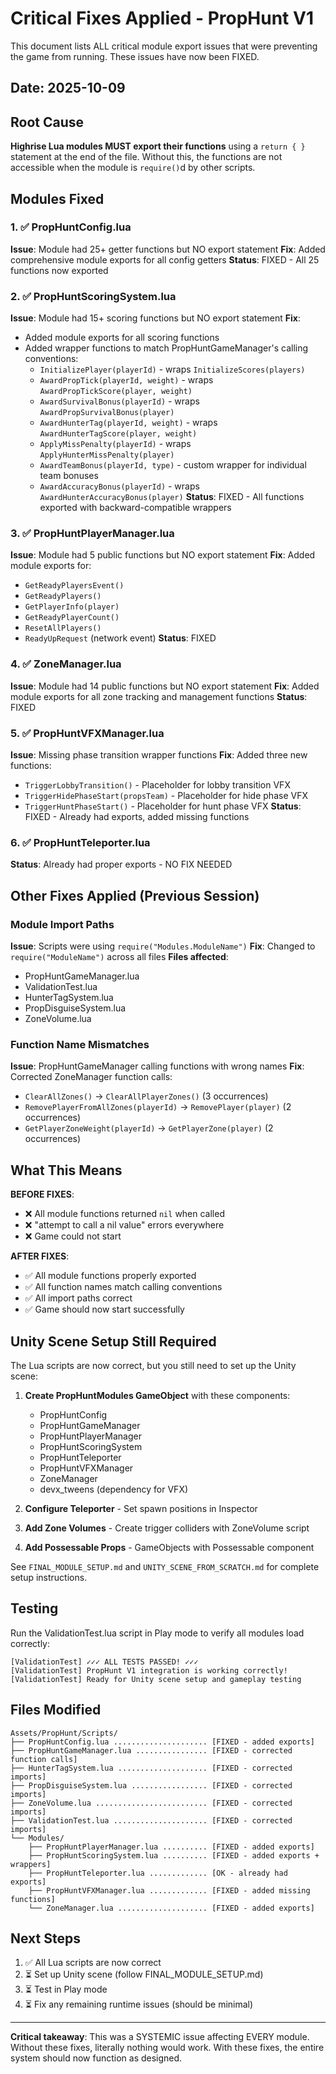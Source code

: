 # Critical Fixes Applied - PropHunt V1

This document lists ALL critical module export issues that were preventing the game from running. These issues have now been FIXED.

## Date: 2025-10-09

## Root Cause

**Highrise Lua modules MUST export their functions** using a `return { }` statement at the end of the file. Without this, the functions are not accessible when the module is `require()`d by other scripts.

## Modules Fixed

### 1. ✅ PropHuntConfig.lua
**Issue**: Module had 25+ getter functions but NO export statement
**Fix**: Added comprehensive module exports for all config getters
**Status**: FIXED - All 25 functions now exported

### 2. ✅ PropHuntScoringSystem.lua
**Issue**: Module had 15+ scoring functions but NO export statement
**Fix**:
- Added module exports for all scoring functions
- Added wrapper functions to match PropHuntGameManager's calling conventions:
  - `InitializePlayer(playerId)` - wraps `InitializeScores(players)`
  - `AwardPropTick(playerId, weight)` - wraps `AwardPropTickScore(player, weight)`
  - `AwardSurvivalBonus(playerId)` - wraps `AwardPropSurvivalBonus(player)`
  - `AwardHunterTag(playerId, weight)` - wraps `AwardHunterTagScore(player, weight)`
  - `ApplyMissPenalty(playerId)` - wraps `ApplyHunterMissPenalty(player)`
  - `AwardTeamBonus(playerId, type)` - custom wrapper for individual team bonuses
  - `AwardAccuracyBonus(playerId)` - wraps `AwardHunterAccuracyBonus(player)`
**Status**: FIXED - All functions exported with backward-compatible wrappers

### 3. ✅ PropHuntPlayerManager.lua
**Issue**: Module had 5 public functions but NO export statement
**Fix**: Added module exports for:
- `GetReadyPlayersEvent()`
- `GetReadyPlayers()`
- `GetPlayerInfo(player)`
- `GetReadyPlayerCount()`
- `ResetAllPlayers()`
- `ReadyUpRequest` (network event)
**Status**: FIXED

### 4. ✅ ZoneManager.lua
**Issue**: Module had 14 public functions but NO export statement
**Fix**: Added module exports for all zone tracking and management functions
**Status**: FIXED

### 5. ✅ PropHuntVFXManager.lua
**Issue**: Missing phase transition wrapper functions
**Fix**: Added three new functions:
- `TriggerLobbyTransition()` - Placeholder for lobby transition VFX
- `TriggerHidePhaseStart(propsTeam)` - Placeholder for hide phase VFX
- `TriggerHuntPhaseStart()` - Placeholder for hunt phase VFX
**Status**: FIXED - Already had exports, added missing functions

### 6. ✅ PropHuntTeleporter.lua
**Status**: Already had proper exports - NO FIX NEEDED

## Other Fixes Applied (Previous Session)

### Module Import Paths
**Issue**: Scripts were using `require("Modules.ModuleName")`
**Fix**: Changed to `require("ModuleName")` across all files
**Files affected**:
- PropHuntGameManager.lua
- ValidationTest.lua
- HunterTagSystem.lua
- PropDisguiseSystem.lua
- ZoneVolume.lua

### Function Name Mismatches
**Issue**: PropHuntGameManager calling functions with wrong names
**Fix**: Corrected ZoneManager function calls:
- `ClearAllZones()` → `ClearAllPlayerZones()` (3 occurrences)
- `RemovePlayerFromAllZones(playerId)` → `RemovePlayer(player)` (2 occurrences)
- `GetPlayerZoneWeight(playerId)` → `GetPlayerZone(player)` (2 occurrences)

## What This Means

**BEFORE FIXES**:
- ❌ All module functions returned `nil` when called
- ❌ "attempt to call a nil value" errors everywhere
- ❌ Game could not start

**AFTER FIXES**:
- ✅ All module functions properly exported
- ✅ All function names match calling conventions
- ✅ All import paths correct
- ✅ Game should now start successfully

## Unity Scene Setup Still Required

The Lua scripts are now correct, but you still need to set up the Unity scene:

1. **Create PropHuntModules GameObject** with these components:
   - PropHuntConfig
   - PropHuntGameManager
   - PropHuntPlayerManager
   - PropHuntScoringSystem
   - PropHuntTeleporter
   - PropHuntVFXManager
   - ZoneManager
   - devx_tweens (dependency for VFX)

2. **Configure Teleporter** - Set spawn positions in Inspector

3. **Add Zone Volumes** - Create trigger colliders with ZoneVolume script

4. **Add Possessable Props** - GameObjects with Possessable component

See `FINAL_MODULE_SETUP.md` and `UNITY_SCENE_FROM_SCRATCH.md` for complete setup instructions.

## Testing

Run the ValidationTest.lua script in Play mode to verify all modules load correctly:

```
[ValidationTest] ✓✓✓ ALL TESTS PASSED! ✓✓✓
[ValidationTest] PropHunt V1 integration is working correctly!
[ValidationTest] Ready for Unity scene setup and gameplay testing
```

## Files Modified

```
Assets/PropHunt/Scripts/
├── PropHuntConfig.lua ..................... [FIXED - added exports]
├── PropHuntGameManager.lua ................ [FIXED - corrected function calls]
├── HunterTagSystem.lua .................... [FIXED - corrected imports]
├── PropDisguiseSystem.lua ................. [FIXED - corrected imports]
├── ZoneVolume.lua ......................... [FIXED - corrected imports]
├── ValidationTest.lua ..................... [FIXED - corrected imports]
└── Modules/
    ├── PropHuntPlayerManager.lua .......... [FIXED - added exports]
    ├── PropHuntScoringSystem.lua .......... [FIXED - added exports + wrappers]
    ├── PropHuntTeleporter.lua ............. [OK - already had exports]
    ├── PropHuntVFXManager.lua ............. [FIXED - added missing functions]
    └── ZoneManager.lua .................... [FIXED - added exports]
```

## Next Steps

1. ✅ All Lua scripts are now correct
2. ⏳ Set up Unity scene (follow FINAL_MODULE_SETUP.md)
3. ⏳ Test in Play mode
4. ⏳ Fix any remaining runtime issues (should be minimal)

---

**Critical takeaway**: This was a SYSTEMIC issue affecting EVERY module. Without these fixes, literally nothing would work. With these fixes, the entire system should now function as designed.
